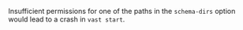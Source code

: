 Insufficient permissions for one of the paths in the `schema-dirs` option would
lead to a crash in `vast start`.
